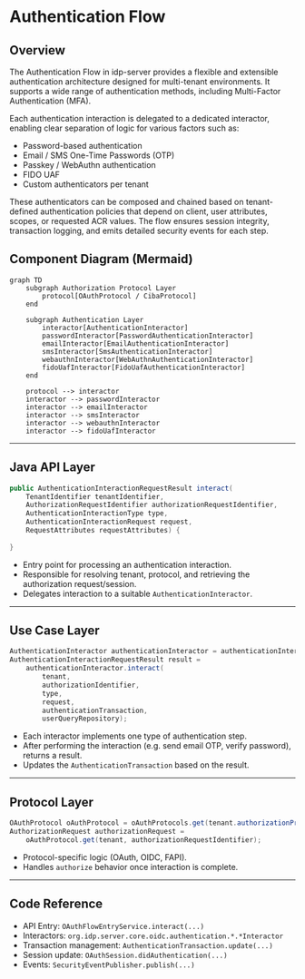 # Authentication Flow

## Overview

The Authentication Flow in idp-server provides a flexible and extensible authentication architecture designed for multi-tenant environments.
It supports a wide range of authentication methods, including Multi-Factor Authentication (MFA).

Each authentication interaction is delegated to a dedicated interactor, enabling clear separation of logic for various factors such as:

* Password-based authentication
* Email / SMS One-Time Passwords (OTP)
* Passkey / WebAuthn authentication
* FIDO UAF
* Custom authenticators per tenant

These authenticators can be composed and chained based on tenant-defined authentication policies that depend on client, user attributes, scopes, or requested ACR values.
The flow ensures session integrity, transaction logging, and emits detailed security events for each step.

## Component Diagram (Mermaid)

```mermaid
graph TD
    subgraph Authorization Protocol Layer
        protocol[OAuthProtocol / CibaProtocol]
    end

    subgraph Authentication Layer
        interactor[AuthenticationInteractor]
        passwordInteractor[PasswordAuthenticationInteractor]
        emailInteractor[EmailAuthenticationInteractor]
        smsInteractor[SmsAuthenticationInteractor]
        webauthnInteractor[WebAuthnAuthenticationInteractor]
        fidoUafInteractor[FidoUafAuthenticationInteractor]
    end

    protocol --> interactor
    interactor --> passwordInteractor
    interactor --> emailInteractor
    interactor --> smsInteractor
    interactor --> webauthnInteractor
    interactor --> fidoUafInteractor
```

---

## Java API Layer

```java
public AuthenticationInteractionRequestResult interact(
    TenantIdentifier tenantIdentifier,
    AuthorizationRequestIdentifier authorizationRequestIdentifier,
    AuthenticationInteractionType type,
    AuthenticationInteractionRequest request,
    RequestAttributes requestAttributes) {
    
}
```
- Entry point for processing an authentication interaction.
- Responsible for resolving tenant, protocol, and retrieving the authorization request/session.
- Delegates interaction to a suitable `AuthenticationInteractor`.

---

## Use Case Layer

```java
AuthenticationInteractor authenticationInteractor = authenticationInteractors.get(type);
AuthenticationInteractionRequestResult result =
    authenticationInteractor.interact(
        tenant,
        authorizationIdentifier,
        type,
        request,
        authenticationTransaction,
        userQueryRepository);
```
- Each interactor implements one type of authentication step.
- After performing the interaction (e.g. send email OTP, verify password), returns a result.
- Updates the `AuthenticationTransaction` based on the result.

---

## Protocol Layer

```java
OAuthProtocol oAuthProtocol = oAuthProtocols.get(tenant.authorizationProtocolProvider());
AuthorizationRequest authorizationRequest =
    oAuthProtocol.get(tenant, authorizationRequestIdentifier);
```
- Protocol-specific logic (OAuth, OIDC, FAPI).
- Handles `authorize` behavior once interaction is complete.

---

## Code Reference

- API Entry: `OAuthFlowEntryService.interact(...)`
- Interactors: `org.idp.server.core.oidc.authentication.*.*Interactor`
- Transaction management: `AuthenticationTransaction.update(...)`
- Session update: `OAuthSession.didAuthentication(...)`
- Events: `SecurityEventPublisher.publish(...)`
